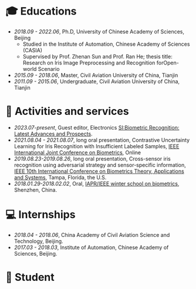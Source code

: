 
# 🎓 Educations
- *2018.09 - 2022.06*, Ph.D, University of Chinese Academy of Sciences, Beijing  
    - Studied in the Institute of Automation, Chinese Academy of Sciences (CASIA)
    - Supervised by Prof. Zhenan Sun and Prof. Ran He; thesis title: Research on lris lmage Preprocessing and Recognition forOpen-world Scenario 
- *2015.09 - 2018.06*, Master, Civil Aviation University of China, Tianjin
- *2011.09 - 2015.06*, Undergraduate, Civil Aviation University of China, Tianjin

# 💬 Activities and services
- *2023.07-present*, Guest editor, Electronics [SI:Biometric Recognition: Latest Advances and Prospects](https://www.mdpi.com/journal/electronics/special_issues/RIVJJ1NSVM).
- *2021.08.04 - 2021.08.07*, long oral presentation, Contrastive Uncertainty Learning for Iris Recognition with Insufficient Labeled Samples, [IEEE International Joint Conference on Biometrics](https://ijcb2021.iapr-tc4.org/program/), Online
- *2019.08.23-2019.08.26*, long oral presentation, Cross-sensor iris recognition using adversarial strategy and sensor-specific information, [IEEE 10th International Conference on Biometrics Theory, Applications and Systems](https://ieee-biometrics.org/btas2019/Program.html#sh), Tampa, Florida, the U.S.
- *2018.01.29-2018.02.02*, Oral, [IAPR/IEEE winter school on biometrics](https://www.comp.hkbu.edu.hk/wsb18/), Shenzhen, China.


# 💻 Internships
- *2018.04 - 2018.06*, China Academy of Civil Aviation Science and Technology, Beijing.
- *2017.03 - 2018.03*, Institute of Automation, Chinese Academy of Sciences, Beijing.



# 🧑 Student